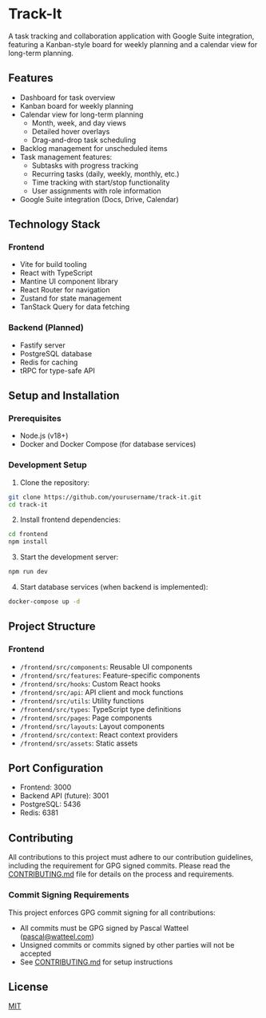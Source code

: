 # Track-It

A task tracking and collaboration application with Google Suite integration, featuring a Kanban-style board for weekly planning and a calendar view for long-term planning.

## Features

- Dashboard for task overview
- Kanban board for weekly planning
- Calendar view for long-term planning
  - Month, week, and day views
  - Detailed hover overlays
  - Drag-and-drop task scheduling
- Backlog management for unscheduled items
- Task management features:
  - Subtasks with progress tracking
  - Recurring tasks (daily, weekly, monthly, etc.)
  - Time tracking with start/stop functionality
  - User assignments with role information
- Google Suite integration (Docs, Drive, Calendar)

## Technology Stack

### Frontend
- Vite for build tooling
- React with TypeScript
- Mantine UI component library
- React Router for navigation
- Zustand for state management
- TanStack Query for data fetching

### Backend (Planned)
- Fastify server
- PostgreSQL database
- Redis for caching
- tRPC for type-safe API

## Setup and Installation

### Prerequisites
- Node.js (v18+)
- Docker and Docker Compose (for database services)

### Development Setup

1. Clone the repository:
```bash
git clone https://github.com/yourusername/track-it.git
cd track-it
```

2. Install frontend dependencies:
```bash
cd frontend
npm install
```

3. Start the development server:
```bash
npm run dev
```

4. Start database services (when backend is implemented):
```bash
docker-compose up -d
```

## Project Structure

### Frontend
- `/frontend/src/components`: Reusable UI components
- `/frontend/src/features`: Feature-specific components
- `/frontend/src/hooks`: Custom React hooks
- `/frontend/src/api`: API client and mock functions
- `/frontend/src/utils`: Utility functions
- `/frontend/src/types`: TypeScript type definitions
- `/frontend/src/pages`: Page components
- `/frontend/src/layouts`: Layout components
- `/frontend/src/context`: React context providers
- `/frontend/src/assets`: Static assets

## Port Configuration
- Frontend: 3000
- Backend API (future): 3001
- PostgreSQL: 5436
- Redis: 6381

## Contributing

All contributions to this project must adhere to our contribution guidelines, including the requirement for GPG signed commits. Please read the [CONTRIBUTING.md](CONTRIBUTING.md) file for details on the process and requirements.

### Commit Signing Requirements

This project enforces GPG commit signing for all contributions:
- All commits must be GPG signed by Pascal Watteel (pascal@watteel.com)
- Unsigned commits or commits signed by other parties will not be accepted
- See [CONTRIBUTING.md](CONTRIBUTING.md) for setup instructions

## License

[MIT](LICENSE)